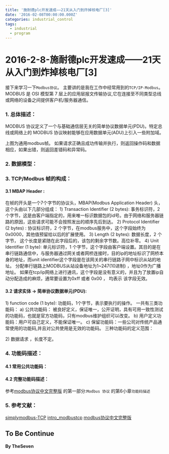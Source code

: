 ```yaml
---
title: '施耐德plc开发速成——21天从入门到炸掉核电厂[3]'
date: '2016-02-08T00:00:00.000Z'
categories: industrial_control
tags:
  - industrial
  - program
---
```


# 2016-2-8-施耐德plc开发速成——21天从入门到炸掉核电厂\[3\]

接下来学习一下`Modbus协议`。 主要讲的是我在工作中经常用到的`TCP/IP-Modbus`。 MODBUS 是 OSI 模型第 7 层上的应用层报文传输协议,它在连接至不同类型总线或网络的设备之间提供客户机/服务器通信。

### 1. 总体描述：

MODBUS 协议定义了一个与基础通信层无关的简单协议数据单元\(PDU\)。特定总线或网络上的 MODBUS 协议映射能够在应用数据单元\(ADU\)上引入一些附加域。

上图为通用modbus帧。 如果请求正确且成功传输并执行，则返回操作码和数据相应，如果出错，则返回差错码和异常码。

### 2. 数据模型：

### 3. TCP/Modbus 帧的构成：

#### 3.1 MBAP Header :

在帧的开头是一个7个字节的协议头，MBAP\(Modbus Application Header\) 头，这个头由以下几部分组成： 1\) Transaction Identifier \(2 bytes\): 事务标识符，2 个字节，这是由客户端指定的，用来唯一标识数据包的id号。由于网络和服务器链路的原因，这些请求可能不会按照发出的顺序先后到达。 2\) Protocol Identifier \(2 bytes\) : 协议标识符，2 个字节，在modbus服务中，这个字段始终为0x0000，其他值预留给以后的扩展使用。 3\) Length \(2 bytes\): 数据长度，2 个字节， 这个长度是紧随在此字段后的，该包的剩余字节数。高位补零。 4\) Unit Identifier \(1 byte\): 单元标识符，1 个字节，这个字段由客户端设置。其目的是在串行链路通信中，与服务器通过网关或者网桥连接时，目的ip的地址标识了网桥本身的地址，而unit identifier这个字段是在该网关的串行链路子网中标识从站的地址。 分配串行链路上MODBUS从站设备地址为1~247\(10进制\) ，地址0作为广播地址。 如果在tcp/ip网络上进行通讯，这个字段是没有意义的，并且为了放置ip自动分配造成的麻烦，通常要设置为0xff 或者 0x00 ， 均表示 该字段无效。

#### 3.2 请求实体 -&gt; 简单协议数据单元\(PDU\):

1\) function code \(1 byte\): 功能码，1个字节，表示要执行的操作。 一共有三类功能码： a\) 公共功能码： 被良好定义，保证唯一，公开证明，具有可用一致性测试的功能码，也就是官方功能码，只有modbus维护组织可以改变。 b\) 用户定义功能码：用户可自己定义，不能保证唯一。 c\) 保留功能码：一些公司对传统产品通常使用的功能码,并且对公共使用是无效的功能码。 三种功能码的定义范围： 

2\) 数据请求 ，长度不定。

### 4. 功能码描述：

#### 4.1 常用公共功能码：

#### 4.2 完整功能码描述：

参考[modbus协议中文完整版](http://wenku.baidu.com/link?url=Gbb3q3qraz6XcGsWHs_i6mXjuum9y1uS2kd3-UEnCnTBXfN6q1xYKT2yWpazEgLFqeubyzL6tun_5vRQ1DbQuMC8gDt7HyegX3MUX2sqQ1C) 的第一部分:`Modbus 协议` 的第6小章`功能码描述`

### 5. 参考文献：

[simplymodbus-TCP](http://www.simplymodbus.ca/TCP.htm) [intro\_modbustcp](http://www.prosoft-technology.com/kb/assets/intro_modbustcp.pdf) [modbus协议中文完整版](http://wenku.baidu.com/link?url=Gbb3q3qraz6XcGsWHs_i6mXjuum9y1uS2kd3-UEnCnTBXfN6q1xYKT2yWpazEgLFqeubyzL6tun_5vRQ1DbQuMC8gDt7HyegX3MUX2sqQ1C)

## To Be Continue

#### By TheSeven

